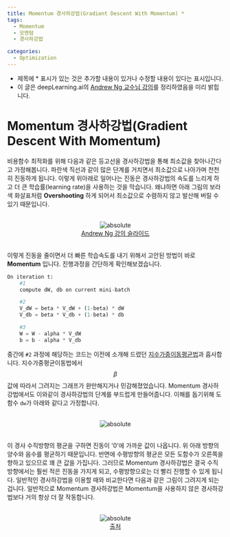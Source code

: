 ```yaml
---
title: Momentum 경사하강법(Gradient Descent With Momentum) *
tags:
  - Momentum
  - 모멘텀
  - 경사하강법

categories:
  - Optimization
---
```


- 제목에 * 표시가 있는 것은 추가할 내용이 있거나 수정할 내용이 있다는 표시입니다.
- 이 글은 deepLearning.ai의 <a href="https://www.deeplearning.ai/">Andrew Ng 교수님 강의</a>를 정리하였음을 미리 밝힙니다.

# Momentum 경사하강법(Gradient Descent With Momentum)

비용함수 최적화를 위해 다음과 같은 등고선을 경사하강법을 통해 최소값을 찾아나간다고 가정해봅니다. 파란색 직선과 같이 많은 단계를 거치면서 최소값으로 나아가며 천천히 진동하게 됩니다. 이렇게 위아래로 일어나는 진동은 경사하강법의 속도를 느리게 하고 더 큰 학습률(learning rate)을 사용하는 것을 막습니다. 왜냐하면 아래 그림의 보라색 화살표처럼 **Overshooting** 하게 되어서 최소값으로 수렴하지 않고 발산해 버릴 수 있기 때문입니다.

<br/>
<center><img data-action="zoom" src='{{ "/assets/img/momentum_01.png" | relative_url }}' alt='absolute'></center>
<center><a href="https://deeplearning.ai">Andrew Ng 강의 슬라이드</a>
</center>
<br/>

이렇게 진동을 줄이면서 더 빠른 학습속도를 내기 위해서 고안된 방법이 바로 **Momentum** 입니다. 진행과정을 간단하게 확인해보겠습니다.

```python
On iteration t:
    #1
    compute dW, db on current mini-batch

    #2
    V_dW = beta * V_dW + (1-beta) * dW
    V_db = beta * V_db + (1-beta) * db

    #3
    W = W - alpha * V_dW
    b = b - alpha * V_db
```

중간에 `#2` 과정에 해당하는 코드는 이전에 소개해 드렸던 <a href="https://hansololee.github.io/optimization/exponentially_weighted_averages/">지수가중이동평균법</a>과 흡사합니다. 지수가중평균이동법에서 $$\beta$$ 값에 따라서 그려지는 그래프가 완만해지거나 민감해졌었습니다. Momentum 경사하강법에서도 이와같이 경사하강법의 단계를 부드럽게 만들어줍니다. 이해를 돕기위해 도함수 `dw`가 아래와 같다고 가정합니다.

<br/>
<center><img data-action="zoom" src='{{ "/assets/img/momentum_02.png" | relative_url }}' alt='absolute'></center>
<br/>

이 경사 수직방향의 평균을 구하면 진동이 '0'에 가까운 값이 나옵니다. 위 아래 방향의 양수와 음수를 평균하기 때문입니다. 반면에 수평방향의 평균은 모든 도함수가 오른쪽을 향하고 있으므로 꽤 큰 값을 가집니다. 그러므로 Momentum 경사하강법은 결국 수직방향에서는 훨씬 적은 진동을 가지게 되고, 수평방향으로는 더 빨리 진행할 수 있게 됩니다. 일반적인 경사하강법을 이용할 때와 비교한다면 다음과 같은 그림이 그려지게 되는 겁니다. 일반적으로 Momentum 경사하강법은 Momentum을 사용하지 않은 경사하강법보다 거의 항상 더 잘 작동합니다.

<br/>
<center><img data-action="zoom" src='{{ "/assets/img/momentum_03.png" | relative_url }}' alt='absolute'></center>
<center><a href="https://arxiv.org/abs/1609.04747">출처</a>
</center>
<br/>
